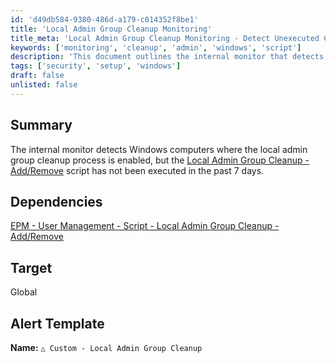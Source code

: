 ```yaml
---
id: 'd49db584-9380-486d-a179-c014352f8be1'
title: 'Local Admin Group Cleanup Monitoring'
title_meta: 'Local Admin Group Cleanup Monitoring - Detect Unexecuted Cleanup Processes'
keywords: ['monitoring', 'cleanup', 'admin', 'windows', 'script']
description: 'This document outlines the internal monitor that detects Windows computers where the local admin group cleanup process is enabled but has not been executed in the past 7 days. It provides details on dependencies and alert templates for effective monitoring.'
tags: ['security', 'setup', 'windows']
draft: false
unlisted: false
---
```

## Summary

The internal monitor detects Windows computers where the local admin group cleanup process is enabled, but the [Local Admin Group Cleanup - Add/Remove](<../scripts/Local Admin Group Cleanup - AddRemove.md>) script has not been executed in the past 7 days.

## Dependencies

[EPM - User Management - Script - Local Admin Group Cleanup - Add/Remove](<../scripts/Local Admin Group Cleanup - AddRemove.md>)

## Target

Global

## Alert Template

**Name:** `△ Custom - Local Admin Group Cleanup`












